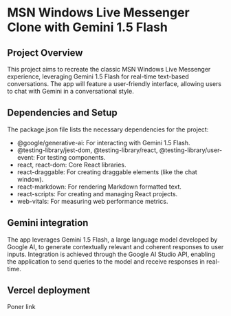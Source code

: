 # MSN Windows Live Messenger Clone with Gemini 1.5 Flash
## Project Overview
This project aims to recreate the classic MSN Windows Live Messenger experience, leveraging Gemini 1.5 Flash for real-time text-based conversations. The app will feature a user-friendly interface, allowing users to chat with Gemini in a conversational style.

## Dependencies and Setup
The package.json file lists the necessary dependencies for the project:

- @google/generative-ai: For interacting with Gemini 1.5 Flash.
- @testing-library/jest-dom, @testing-library/react, @testing-library/user-event: For testing components.
- react, react-dom: Core React libraries.
- react-draggable: For creating draggable elements (like the chat window).
- react-markdown: For rendering Markdown formatted text.
- react-scripts: For creating and managing React projects.
- web-vitals: For measuring web performance metrics.

## Gemini integration
The app leverages Gemini 1.5 Flash, a large language model developed by Google AI, to generate contextually relevant and coherent responses to user inputs. Integration is achieved through the Google AI Studio API, enabling the application to send queries to the model and receive responses in real-time.

## Vercel deployment
Poner link
